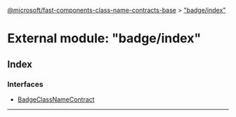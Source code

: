 [@microsoft/fast-components-class-name-contracts-base](../README.md) > ["badge/index"](../modules/_badge_index_.md)

# External module: "badge/index"

## Index

### Interfaces

* [BadgeClassNameContract](../interfaces/_badge_index_.badgeclassnamecontract.md)

---

